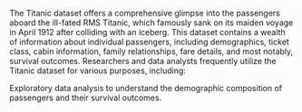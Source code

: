  The Titanic dataset offers a comprehensive glimpse into the passengers aboard the ill-fated RMS Titanic, which famously sank on its maiden voyage in April 1912 after colliding with an iceberg. 
 This dataset contains a wealth of information about individual passengers, including demographics, ticket class, cabin information, family relationships, fare details, and most notably, survival outcomes.
 Researchers and data analysts frequently utilize the Titanic dataset for various purposes, including:

Exploratory data analysis to understand the demographic composition of passengers and their survival outcomes.
